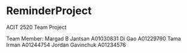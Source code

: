 # ReminderProject
ACIT 2520 Team Project

Team Member:
Margad B Jantsan A01030831
Di Gao A01229790
Tama Irman A01244754
Jordan Gavinchuk A01234576 
